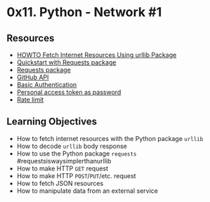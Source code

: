# 0x11. Python - Network #1
## Resources
- [HOWTO Fetch Internet Resources Using urllib Package](https://docs.python.org/3/howto/urllib2.html)
- [Quickstart with Requests package](https://requests.readthedocs.io/en/latest/)
- [Requests package](https://pypi.org/project/requests/)
- [GitHub API](https://docs.github.com/en/rest/users?apiVersion=2022-11-28)
- [Basic Authentication](https://docs.github.com/en/rest/authentication/authenticating-to-the-rest-api?apiVersion=2022-11-28)
- [Personal access token as password](https://docs.github.com/en/authentication/keeping-your-account-and-data-secure/managing-your-personal-access-tokens)
- [Rate limit](https://docs.github.com/en/rest?apiVersion=2022-11-28)

## Learning Objectives
- How to fetch internet resources with the Python package `urllib`
- How to decode `urllib` body response
- How to use the Python package `requests` #requestsiswaysimplerthanurllib
- How to make HTTP `GET` request
- How to make HTTP `POST`/`PUT`/etc. request
- How to fetch JSON resources
- How to manipulate data from an external service
